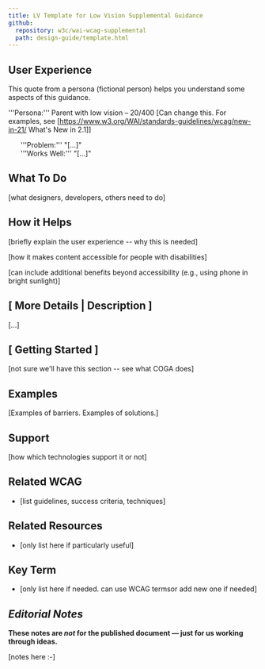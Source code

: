 ```yaml
---
title: LV Template for Low Vision Supplemental Guidance
github: 
  repository: w3c/wai-wcag-supplemental
  path: design-guide/template.html
---
```


## User Experience

This quote from a persona (fictional person) helps you understand some aspects of this guidance.

'''Persona:''' Parent with low vision – 20/400 [Can change this. For examples, see [https://www.w3.org/WAI/standards-guidelines/wcag/new-in-21/ What's New in 2.1]]

<div style="margin-left: 25px">'''Problem:''' "[...]"</div>
<div style="margin-left: 25px">'''Works Well:''' "[...]"</div>

##  What To Do

[what designers, developers, others need to do]

##  How it Helps

[briefly explain the user experience -- why this is needed]

[how it makes content accessible for people with disabilities]

[can include additional benefits beyond accessibility (e.g., using phone in bright sunlight)]

##  [ More Details | Description ]

[...]

##  [ Getting Started ]

[not sure we'll have this section -- see what COGA does]

##  Examples

[Examples of barriers. Examples of solutions.]

##  Support
[how which technologies support it or not]

##  Related WCAG

* [list guidelines, success criteria, techniques]

##  Related Resources
* [only list here if particularly useful]

##  Key Term
* [only list here if needed. can use WCAG termsor add new one if needed]

##  <em>Editorial Notes </em>

<strong>These notes are <em>not</em> for the published document &mdash; just for us working through ideas.</strong>

[notes here :-]
